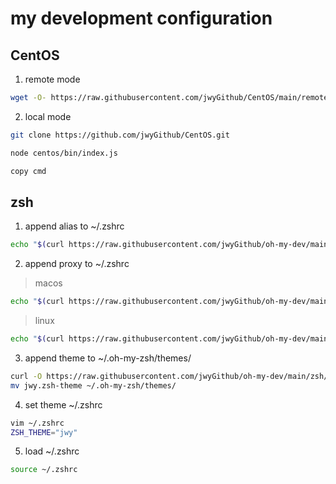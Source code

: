 # my development configuration

## CentOS

1. remote mode

```sh
wget -O- https://raw.githubusercontent.com/jwyGithub/CentOS/main/remote/repo.sh | sh
```

2. local mode

```sh
git clone https://github.com/jwyGithub/CentOS.git

node centos/bin/index.js

copy cmd
```

## zsh

1. append alias to ~/.zshrc

```sh
echo "$(curl https://raw.githubusercontent.com/jwyGithub/oh-my-dev/main/zsh/alias.zsh)" >> ~/.zshrc
```

2. append proxy to ~/.zshrc

> macos

```sh
echo "$(curl https://raw.githubusercontent.com/jwyGithub/oh-my-dev/main/zsh/proxy/macos.zsh)" >> ~/.zshrc
```

> linux

```sh
echo "$(curl https://raw.githubusercontent.com/jwyGithub/oh-my-dev/main/zsh/proxy/linux.zsh)" >> ~/.zshrc
```

3. append theme to ~/.oh-my-zsh/themes/

```sh
curl -O https://raw.githubusercontent.com/jwyGithub/oh-my-dev/main/zsh/theme/jwy.zsh-theme
mv jwy.zsh-theme ~/.oh-my-zsh/themes/
```

4. set theme ~/.zshrc

```sh
vim ~/.zshrc
ZSH_THEME="jwy"
```

5. load ~/.zshrc

```sh
source ~/.zshrc
```

